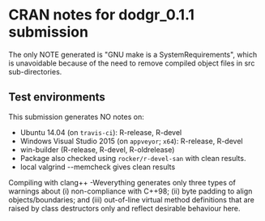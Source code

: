 # CRAN notes for dodgr_0.1.1 submission

The only NOTE generated is "GNU make is a SystemRequirements", which is
unavoidable because of the need to remove compiled object files in src
sub-directories.

## Test environments

This submission generates NO notes on:
* Ubuntu 14.04 (on `travis-ci`): R-release, R-devel
* Windows Visual Studio 2015 (on `appveyor`; `x64`): R-release, R-devel
* win-builder (R-release, R-devel, R-oldrelease)
* Package also checked using `rocker/r-devel-san` with clean results.
* local valgrind --memcheck gives clean results

Compiling with clang++ -Weverything generates only three types of warnings about
(i) non-compliance with C++98; (ii) byte padding to align objects/boundaries;
and (iii) out-of-line virtual method definitions that are raised by class
destructors only and reflect desirable behaviour here.
